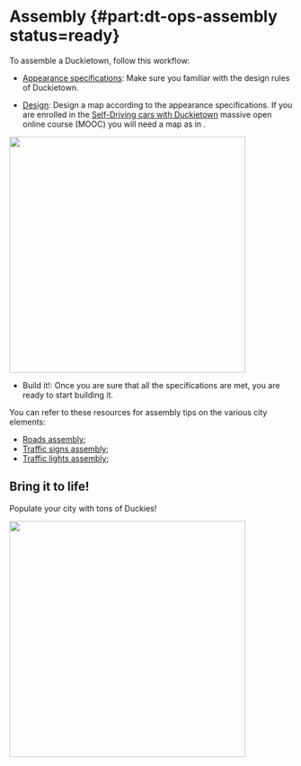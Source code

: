 # Assembly {#part:dt-ops-assembly status=ready}

To assemble a Duckietown, follow this workflow:

* [Appearance specifications](#dt-ops-appearance-specifications): Make sure you familiar with the design rules of Duckietown.

* [Design](#dt-ops-appearance-specifications): Design a map according to the appearance specifications. If you are enrolled in the [Self-Driving cars with Duckietown](https://www.edx.org/course/self-driving-cars-with-duckietown) massive open online course (MOOC) you will need a map as in [](#fig:mooc-map).

<div figure-id="fig:mooc-map" figure-caption="The navigation stater track is the official map of the Self-Driving Cars with Duckietown MOOC.">
  <img src="mooc-map-21.png" style='width: 30em; height:auto'/>
</div>

* Build it!: Once you are sure that all the specifications are met, you are ready to start building it.

You can refer to these resources for assembly tips on the various city elements:

* [Roads assembly](#dt-ops-tiles);
* [Traffic signs assembly](#dt-ops-city-traffic-signs);
* [Traffic lights assembly](#traffic-light-assembly);

## Bring it to life!

Populate your city with tons of Duckies!

<div figure-id="fig:tons-of-duckies" figure-caption="Just another day in Duckietown: the city of joy and relaxed introspection">
  <img src="tons-of-duckies.jpg" style='width: 30em; height:auto'/>
</div>
